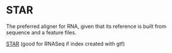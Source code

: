 
#	STAR

The preferred aligner for RNA, given that its reference is built from sequence and a feature files.

[STAR](https://github.com/alexdobin/STAR) (good for RNASeq if index created with gtf)

